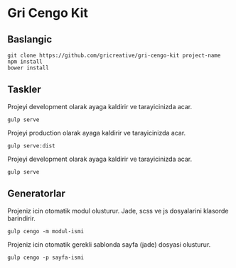 Gri Cengo Kit
===================


Baslangic
-------------

    git clone https://github.com/gricreative/gri-cengo-kit project-name
    npm install
    bower install
  
Taskler
-------------

  Projeyi development olarak ayaga kaldirir ve tarayicinizda acar.

    gulp serve

   Projeyi production olarak ayaga kaldirir ve tarayicinizda acar.

    gulp serve:dist
    
  Projeyi development olarak ayaga kaldirir ve tarayicinizda acar.

    gulp serve

  
Generatorlar
-------------

  Projeniz icin otomatik modul olusturur. Jade, scss ve js dosyalarini klasorde barindirir.

    gulp cengo -m modul-ismi
    
  Projeniz icin otomatik gerekli sablonda sayfa (jade) dosyasi olusturur.

    gulp cengo -p sayfa-ismi
